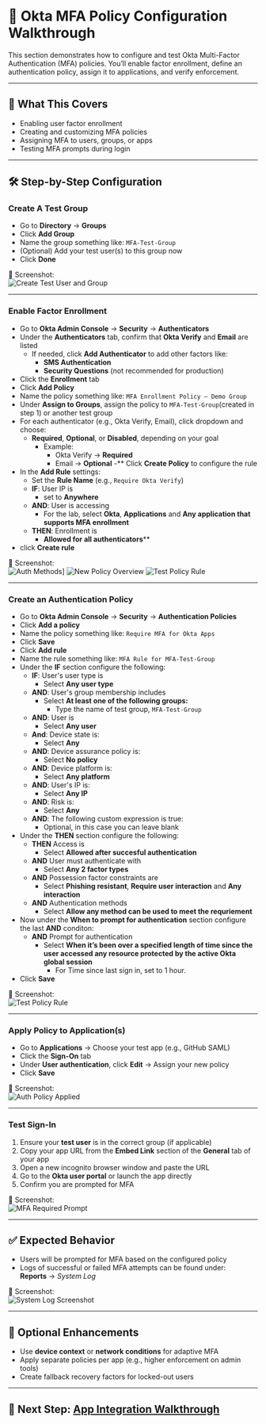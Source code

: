 # 🔐 Okta MFA Policy Configuration Walkthrough

This section demonstrates how to configure and test Okta Multi-Factor Authentication (MFA) policies. You’ll enable factor enrollment, define an authentication policy, assign it to applications, and verify enforcement.

---

## 📝 What This Covers

- Enabling user factor enrollment
- Creating and customizing MFA policies
- Assigning MFA to users, groups, or apps
- Testing MFA prompts during login

---


## 🛠️ Step-by-Step Configuration

### Create A Test Group
- Go to **Directory** → **Groups**
- Click **Add Group**
- Name the group something like: ```MFA-Test-Group```
- (Optional) Add your test user(s) to this group now
- Click **Done**

📸 Screenshot:  
![Create Test User and Group](./screenshots/mfa-policies/00test-group-created-with-user-added.png
)

---

### Enable Factor Enrollment

- Go to **Okta Admin Console** → **Security** → **Authenticators**
- Under the **Authenticators** tab, confirm that **Okta Verify** and **Email** are listed
   - If needed, click **Add Authenticator** to add other factors like:
        - **SMS Authentication**
        - **Security Questions** (not recommended for production) 
- Click the **Enrollment** tab
- Click **Add Policy**
- Name the policy something like: ``` MFA Enrollment Policy – Demo Group ```
- Under **Assign to Groups**, assign the policy to ```MFA-Test-Group```(created in step 1) or another test group
- For each authenticator (e.g., Okta Verify, Email), click dropdown and choose:
   - **Required**, **Optional**, or **Disabled**, depending on your goal
        - Example:
             - Okta Verify → **Required**
             - Email → **Optional**
-** Click **Create Policy** to configure the rule
- In the **Add Rule** settings:
   - Set the **Rule Name** (e.g., ```Require Okta Verify```)
   - **IF**: User IP is
      - set to **Anywhere**
   - **AND**: User is accessing
      - For the lab, select **Okta**, **Applications** and **Any application that supports MFA enrollment**
   - **THEN**: Enrollment is
      - **Allowed for all authenticators****
- click **Create rule**
     

📸 Screenshot:  
![Auth Methods](./screenshots/mfa-policies/01available-auth-methods.png
)]
![New Policy Overview](./screenshots/mfa-policies/02new-policy-overview.png
)
![Test Policy Rule](./screenshots/mfa-policies/03test-policy-rule-config.png
)

---

### Create an Authentication Policy

- Go to **Okta Admin Console** → **Security** → **Authentication Policies**
- Click **Add a policy**
- Name the policy something like: `Require MFA for Okta Apps`
- Click **Save**
- Click **Add rule**
- Name the rule something like: `MFA Rule for MFA-Test-Group`
- Under the **IF** section configure the following:
   - **IF**: User's user type is
      -  Select **Any user type**
   - **AND**: User's group membership includes
      - Select **At least one of the following groups:**
         - Type the name of test group, `MFA-Test-Group`
   - **AND**: User is
      - Select **Any user**
   - **And**: Device state is:
      - Select **Any**
  - **AND**: Device assurance policy is:
     - Select **No policy**
  - **AND**: Device platform is:
     - Select **Any platform**
  - **AND**: User's IP is:
     - Select **Any IP**
  - **AND**: Risk is:
     - Select **Any**
  - **AND**: The following custom expression is true:
     - Optional, in this case you can leave blank
- Under the **THEN** section configure the following:
   - **THEN** Access is
      - Select **Allowed after succesful authentication**
   - **AND** User must authenticate with
      - Select **Any 2 factor types**
   - **AND** Possession factor constraints are
      - Select **Phishing resistant**, **Require user interaction** and **Any interaction**
   - **AND** Authentication methods
      - Select **Allow any method can be used to meet the requriement**
- Now under the **When to prompt for authentication** section configure the last **AND** conditon:
   - **AND** Prompt for authentication
      - Select **When it’s been over a specified length of time since the user accessed any resource protected by the active Okta global session**
         - For Time since last sign in, set to 1 hour.
- Click **Save**
     
📸 Screenshot:  
![Test Policy Rule](./screenshots/mfa-policies/04auth-policy-rule-config.png
)

---

### Apply Policy to Application(s)

- Go to **Applications** → Choose your test app (e.g., GitHub SAML)
- Click the **Sign-On** tab
- Under **User authentication**, click **Edit** → Assign your new policy
- Click **Save**

📸 Screenshot:  
![Auth Policy Applied](./screenshots/mfa-policies/05policy-applied-to-app.png
)

---

### Test Sign-In

1. Ensure your **test user** is in the correct group (if applicable)
2. Copy your app URL from the **Embed Link** section of the **General** tab of your app
3. Open a new incognito browser window and paste the URL
4. Go to the **Okta user portal** or launch the app directly
5. Confirm you are prompted for MFA

📸 Screenshot:  
![MFA Required Prompt](./screenshots/mfa-policies/06mfa-required-prompt.png
)

---

## ✅ Expected Behavior

- Users will be prompted for MFA based on the configured policy
- Logs of successful or failed MFA attempts can be found under:  
  **Reports** → *System Log*

📸 Screenshot:  
![System Log Screenshot](./screenshots/mfa-policies/07expected-behavior.png
)


---

## 🔄 Optional Enhancements

- Use **device context** or **network conditions** for adaptive MFA
- Apply separate policies per app (e.g., higher enforcement on admin tools)
- Create fallback recovery factors for locked-out users

---

## 🔗 Next Step: [App Integration Walkthrough](./app-integration.md)

